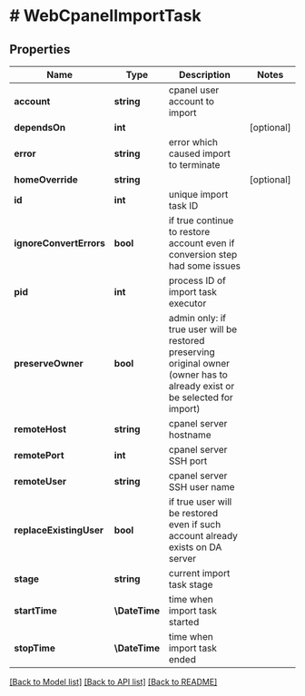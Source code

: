 # # WebCpanelImportTask

## Properties

Name | Type | Description | Notes
------------ | ------------- | ------------- | -------------
**account** | **string** | cpanel user account to import |
**dependsOn** | **int** |  | [optional]
**error** | **string** | error which caused import to terminate |
**homeOverride** | **string** |  | [optional]
**id** | **int** | unique import task ID |
**ignoreConvertErrors** | **bool** | if true continue to restore account even if conversion step had some issues |
**pid** | **int** | process ID of import task executor |
**preserveOwner** | **bool** | admin only: if true user will be restored preserving original owner (owner has to already exist or be selected for import) |
**remoteHost** | **string** | cpanel server hostname |
**remotePort** | **int** | cpanel server SSH port |
**remoteUser** | **string** | cpanel server SSH user name |
**replaceExistingUser** | **bool** | if true user will be restored even if such account already exists on DA server |
**stage** | **string** | current import task stage |
**startTime** | **\DateTime** | time when import task started |
**stopTime** | **\DateTime** | time when import task ended |

[[Back to Model list]](../../README.md#models) [[Back to API list]](../../README.md#endpoints) [[Back to README]](../../README.md)
